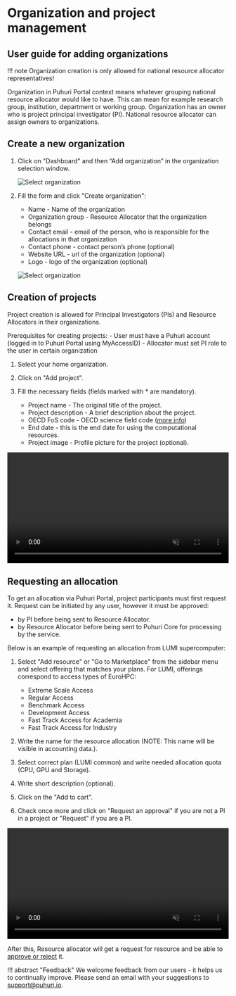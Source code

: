 # Organization and project management



## User guide for adding organizations

!!! note
    Organization creation is only allowed for national resource allocator representatives!

Organization in Puhuri Portal context means whatever grouping national resource allocator would like to have.
This can mean for example research group, institution, department or working group. Organization has an owner
who is project principal investigator (PI). National resource allocator can assign owners to organizations.

## Create a new organization


1. Click on "Dashboard" and then “Add organization” in the organization selection window.


   ![Select organization](../../assets/add_org.jpg)


2. Fill the form and click "Create organization":
    - Name - Name of the organization
    - Organization group - Resource Allocator that the organization belongs
    - Contact email - email of the person, who is responsible for the allocations in that organization
    - Contact phone - contact person’s phone (optional)
    - Website URL - url of the organization (optional)
    - Logo - logo of the organization (optional)


   ![Select organization](../../assets/add_org-2.jpg)


## Creation of projects

Project creation is allowed for Principal Investigators (PIs) and Resource Allocators in their organizations.

Prerequisites for creating projects:
    - User must have a Puhuri account (logged in to Puhuri Portal using MyAccessID)
    - Allocator must set PI role to the user in certain organization

1. Select your home organization.

2. Click on "Add project".

3. Fill the necessary fields (fields marked with * are mandatory).

    - Project name - The original title of the project.
    - Project description - A brief description about the project.
    - OECD FoS code - OECD science field code ([more info](https://joinup.ec.europa.eu/collection/eu-semantic-interoperability-catalogue/solution/field-science-and-technology-classification/about))
    - End date - this is the end date for using the computational resources.
    - Project image - Profile picture for the project (optional).


<video controls width="100%" autoplay="true" muted loop >
  <source src="../../assets/videos/how_to_add_project_1.mp4" type="video/mp4">
</video>

## Requesting an allocation

To get an allocation via Puhuri Portal, project participants must first request it.
Request can be initiated by any user, however it must be approved:

 - by PI before being sent to Resource Allocator.
 - by Resource Allocator before being sent to Puhuri Core for processing by the service.

Below is an example of requesting an allocation from LUMI supercomputer:

1. Select "Add resource" or "Go to Marketplace" from the sidebar menu and select offering that matches your plans.
   For LUMI, offerings correspond to access types of EuroHPC:
    - Extreme Scale Access
    - Regular Access
    - Benchmark Access
    - Development Access
    - Fast Track Access for Academia
    - Fast Track Access for Industry


2. Write the name for the resource allocation (NOTE: This name will be visible in accounting data.).

3. Select correct plan (LUMI common) and write needed allocation quota (CPU, GPU and Storage).

4. Write short description (optional).

5. Click on the "Add to cart".

6. Check once more and click on "Request an approval" if you are not a PI in a project or "Request" if you are a PI.

<video controls width="100%" autoplay="true" muted loop >
  <source src="../../assets/videos/how_to_add_resource.mp4" type="video/mp4">
</video>

After this, Resource allocator will get a request for resource and be able to [approve or reject](project_approval_shared.md) it.



!!! abstract "Feedback" 
    We welcome feedback from our users - it helps us to continually improve. Please send an email with your suggestions to [support@puhuri.io](mailto:support@puhuri.io).

